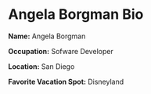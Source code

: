 # Angela Borgman Bio

**Name:** Angela Borgman

**Occupation:** Sofware Developer

**Location:** San Diego

**Favorite Vacation Spot:** Disneyland
